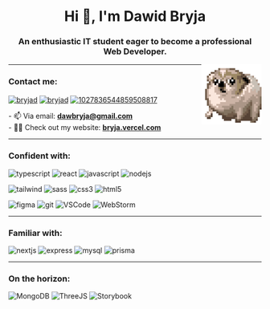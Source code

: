 <h1 align="center">Hi 👋, I'm Dawid Bryja</h1>
<h3 align="center">An enthusiastic IT student eager to become a professional Web Developer.</h3>
<img align="right" src="./spinning-dog.gif" alt="spinning dog :ooo" width="120" height="120"/>

<hr/>
<h3 align="left">Contact me:</h3>
<p align="left">
<a href="https://linkedin.com/in/bryjad" target="blank"><img align="center" src="https://raw.githubusercontent.com/rahuldkjain/github-profile-readme-generator/master/src/images/icons/Social/linked-in-alt.svg" alt="bryjad" height="30" width="40" /></a>
<a href="https://fb.com/bryjad" target="blank"><img align="center" src="https://raw.githubusercontent.com/rahuldkjain/github-profile-readme-generator/master/src/images/icons/Social/facebook.svg" alt="bryjad" height="30" width="40" /></a>
<a href="https://discord.gg/1027836544859508817" target="blank"><img align="center" src="https://raw.githubusercontent.com/rahuldkjain/github-profile-readme-generator/master/src/images/icons/Social/discord.svg" alt="1027836544859508817" height="30" width="40" /></a>
</p>
- 📫 Via email: <a href="mailto:dawbryja@gmail.com"><b>dawbryja@gmail.com</b></a><br/>
- 🐱‍💻 Check out my website: <a href="https://bryja.vercel.app"><b>bryja.vercel.com</b></a>
<hr/>
<h3 align="left">Confident with:</h3>
<p align="left"> 
  <img src="https://img.shields.io/badge/TypeScript-007ACC?style=for-the-badge&logo=typescript&logoColor=white" alt="typescript" height="25"/>
  <img src="https://img.shields.io/badge/React-20232A?style=for-the-badge&logo=react&logoColor=61DAFB" alt="react" height="25"/> 
  <img src="https://img.shields.io/badge/JavaScript-323330?style=for-the-badge&logo=javascript&logoColor=F7DF1E" alt="javascript" height="25"/> 
  <img src="https://img.shields.io/badge/Node%20js-339933?style=for-the-badge&logo=nodedotjs&logoColor=white" alt="nodejs" height="25"/> 
</p>
<p align="left"> 
  <img src="https://img.shields.io/badge/Tailwind_CSS-38B2AC?style=for-the-badge&logo=tailwind-css&logoColor=white" alt="tailwind" height="25"/> 
  <img src="https://img.shields.io/badge/Sass-CC6699?style=for-the-badge&logo=sass&logoColor=white" alt="sass" width="40" height="25"/> 
  <img src="https://img.shields.io/badge/CSS3-1572B6?style=for-the-badge&logo=css3&logoColor=white" alt="css3" height="25"/>
  <img src="https://img.shields.io/badge/HTML5-E34F26?style=for-the-badge&logo=html5&logoColor=white" alt="html5" height="25"/> 
</p>
<p>
  <img src="https://img.shields.io/badge/Figma-F24E1E?style=for-the-badge&logo=figma&logoColor=white" alt="figma" height="25"/> 
  <img src="https://img.shields.io/badge/GIT-E44C30?style=for-the-badge&logo=git&logoColor=white" alt="git" height="25"/> 
  <img src="https://img.shields.io/badge/VSCode-0078D4?style=for-the-badge&logo=visual%20studio%20code&logoColor=white" alt="VSCode" height="25"/>
  <img src="https://img.shields.io/badge/WebStorm-000000?style=for-the-badge&logo=WebStorm&logoColor=white" alt="WebStorm" height="25"/>
</p>
<hr/>
<h3 align="left">Familiar with:</h3>
<p align="left"> 
  <img src="https://img.shields.io/badge/next%20js-000000?style=for-the-badge&logo=nextdotjs&logoColor=white" alt="nextjs" height="25"/> 
  <img src="https://img.shields.io/badge/Express%20js-000000?style=for-the-badge&logo=express&logoColor=white" alt="express" height="25"/> 
  <img src="https://img.shields.io/badge/MySQL-005C84?style=for-the-badge&logo=mysql&logoColor=white" alt="mysql" height="25"/> 
  <img src="https://img.shields.io/badge/Prisma-3982CE?style=for-the-badge&logo=Prisma&logoColor=white" alt="prisma" height="25"/> 
</p>
<hr/>
<h3 align="left">On the horizon:</h3>
<p align="left"> 
  <img src="https://img.shields.io/badge/MongoDB-4EA94B?style=for-the-badge&logo=mongodb&logoColor=white" alt="MongoDB" height="25"/> 
  <img src="https://img.shields.io/badge/ThreeJs-black?style=for-the-badge&logo=three.js&logoColor=white" alt="ThreeJS" height="25"/>
  <img src="https://img.shields.io/badge/storybook-FF4785?style=for-the-badge&logo=storybook&logoColor=white" alt="Storybook" height="25"/>
</p>
